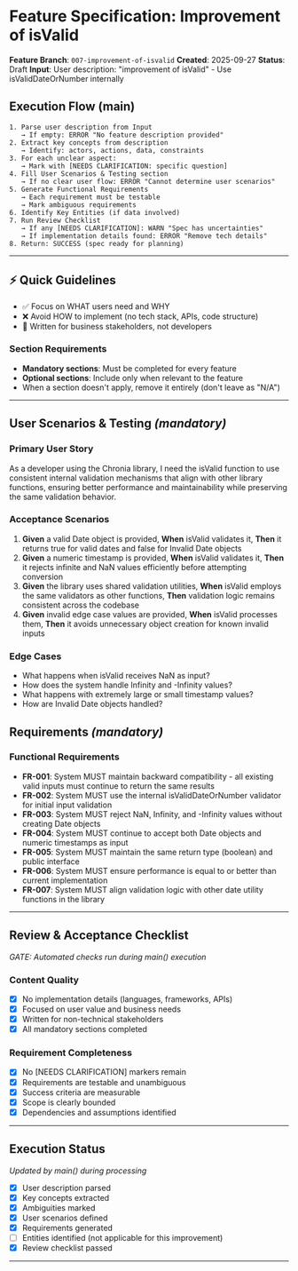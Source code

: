 # Feature Specification: Improvement of isValid

**Feature Branch**: `007-improvement-of-isvalid`
**Created**: 2025-09-27
**Status**: Draft
**Input**: User description: "improvement of isValid" - Use isValidDateOrNumber internally

## Execution Flow (main)
```
1. Parse user description from Input
   → If empty: ERROR "No feature description provided"
2. Extract key concepts from description
   → Identify: actors, actions, data, constraints
3. For each unclear aspect:
   → Mark with [NEEDS CLARIFICATION: specific question]
4. Fill User Scenarios & Testing section
   → If no clear user flow: ERROR "Cannot determine user scenarios"
5. Generate Functional Requirements
   → Each requirement must be testable
   → Mark ambiguous requirements
6. Identify Key Entities (if data involved)
7. Run Review Checklist
   → If any [NEEDS CLARIFICATION]: WARN "Spec has uncertainties"
   → If implementation details found: ERROR "Remove tech details"
8. Return: SUCCESS (spec ready for planning)
```

---

## ⚡ Quick Guidelines
- ✅ Focus on WHAT users need and WHY
- ❌ Avoid HOW to implement (no tech stack, APIs, code structure)
- 👥 Written for business stakeholders, not developers

### Section Requirements
- **Mandatory sections**: Must be completed for every feature
- **Optional sections**: Include only when relevant to the feature
- When a section doesn't apply, remove it entirely (don't leave as "N/A")

---

## User Scenarios & Testing *(mandatory)*

### Primary User Story
As a developer using the Chronia library, I need the isValid function to use consistent internal validation mechanisms that align with other library functions, ensuring better performance and maintainability while preserving the same validation behavior.

### Acceptance Scenarios
1. **Given** a valid Date object is provided, **When** isValid validates it, **Then** it returns true for valid dates and false for Invalid Date objects
2. **Given** a numeric timestamp is provided, **When** isValid validates it, **Then** it rejects infinite and NaN values efficiently before attempting conversion
3. **Given** the library uses shared validation utilities, **When** isValid employs the same validators as other functions, **Then** validation logic remains consistent across the codebase
4. **Given** invalid edge case values are provided, **When** isValid processes them, **Then** it avoids unnecessary object creation for known invalid inputs

### Edge Cases
- What happens when isValid receives NaN as input?
- How does the system handle Infinity and -Infinity values?
- What happens with extremely large or small timestamp values?
- How are Invalid Date objects handled?

## Requirements *(mandatory)*

### Functional Requirements
- **FR-001**: System MUST maintain backward compatibility - all existing valid inputs must continue to return the same results
- **FR-002**: System MUST use the internal isValidDateOrNumber validator for initial input validation
- **FR-003**: System MUST reject NaN, Infinity, and -Infinity values without creating Date objects
- **FR-004**: System MUST continue to accept both Date objects and numeric timestamps as input
- **FR-005**: System MUST maintain the same return type (boolean) and public interface
- **FR-006**: System MUST ensure performance is equal to or better than current implementation
- **FR-007**: System MUST align validation logic with other date utility functions in the library

---

## Review & Acceptance Checklist
*GATE: Automated checks run during main() execution*

### Content Quality
- [x] No implementation details (languages, frameworks, APIs)
- [x] Focused on user value and business needs
- [x] Written for non-technical stakeholders
- [x] All mandatory sections completed

### Requirement Completeness
- [x] No [NEEDS CLARIFICATION] markers remain
- [x] Requirements are testable and unambiguous
- [x] Success criteria are measurable
- [x] Scope is clearly bounded
- [x] Dependencies and assumptions identified

---

## Execution Status
*Updated by main() during processing*

- [x] User description parsed
- [x] Key concepts extracted
- [x] Ambiguities marked
- [x] User scenarios defined
- [x] Requirements generated
- [ ] Entities identified (not applicable for this improvement)
- [x] Review checklist passed

---
